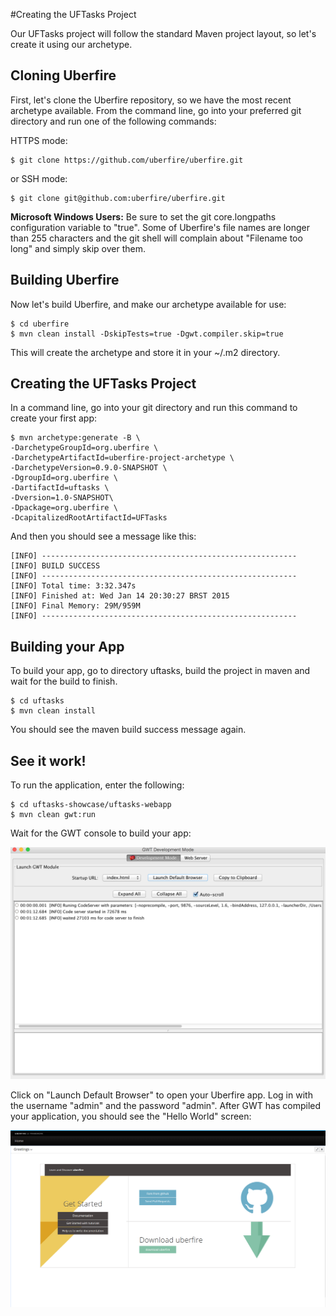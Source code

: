 #Creating the UFTasks Project

Our UFTasks project will follow the standard Maven project layout, so let's create it using our archetype.

## Cloning Uberfire

First, let's clone the Uberfire repository, so we have the most recent archetype available.
From the command line, go into your preferred git directory and run one of the following commands:

HTTPS mode:
```
$ git clone https://github.com/uberfire/uberfire.git
```
or SSH mode:
```
$ git clone git@github.com:uberfire/uberfire.git
```

**Microsoft Windows Users:** Be sure to set the git core.longpaths configuration variable to "true". Some of Uberfire's file names are longer than 255 characters and the git shell will complain about "Filename too long" and simply skip over them.

## Building Uberfire

Now let's build Uberfire, and make our archetype available for use:
```
$ cd uberfire
$ mvn clean install -DskipTests=true -Dgwt.compiler.skip=true
```
This will create the archetype and store it in your ~/.m2 directory.

## Creating the UFTasks Project

 In a command line, go into your git directory and run this command to create your first app:

```
$ mvn archetype:generate -B \
-DarchetypeGroupId=org.uberfire \
-DarchetypeArtifactId=uberfire-project-archetype \
-DarchetypeVersion=0.9.0-SNAPSHOT \
-DgroupId=org.uberfire \
-DartifactId=uftasks \
-Dversion=1.0-SNAPSHOT\
-Dpackage=org.uberfire \
-DcapitalizedRootArtifactId=UFTasks
```

And then you should see a message like this:
```
[INFO] ---------------------------------------------------------
[INFO] BUILD SUCCESS
[INFO] ---------------------------------------------------------
[INFO] Total time: 3:32.347s
[INFO] Finished at: Wed Jan 14 20:30:27 BRST 2015
[INFO] Final Memory: 29M/959M
[INFO] ---------------------------------------------------------
```

## Building your App

To build your app, go to directory uftasks, build the project in maven and wait for the build to finish.

```
$ cd uftasks
$ mvn clean install
```
You should see the maven build success message again.

## See it work!

To run the application, enter the following:

```
$ cd uftasks-showcase/uftasks-webapp
$ mvn clean gwt:run
```

Wait for the GWT console to build your app:

![gwt build](gwt-console.png)

Click on "Launch Default Browser" to open your Uberfire app. Log in with the username "admin" and the password "admin". After GWT has compiled your application, you should see the "Hello World" screen:

![app start](appStart.png)

